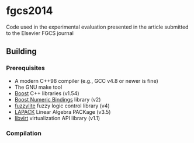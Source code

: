 fgcs2014
========

Code used in the experimental evaluation presented in the article submitted to the Elsevier FGCS journal


Building
--------

### Prerequisites

* A modern C++98 compiler (e.g., GCC v4.8 or newer is fine)
* The GNU make tool
* [Boost](http://boost.org) C++ libraries (v1.54)
* [Boost Numeric Bindings](https://svn.boost.org/svn/boost/sandbox/numeric_bindings) library (v2)
* [fuzzylite](http://www.fuzzylite.com) fuzzy logic control library (v4)
* [LAPACK](http://www.netlib.org/lapack/) Linear Algebra PACKage (v3.5)
* [libvirt](http://libvirt.org) virtualization API library (v1.1)


### Compilation

